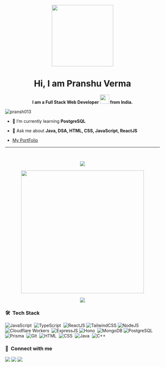 <p align="center"><img src="https://media.giphy.com/media/M9gbBd9nbDrOTu1Mqx/giphy.gif" width="200"/></p>
<h1 align="center">Hi, I am Pranshu Verma </h1>

**<p align="center" width="150px"> I am a Full Stack Web Developer <img src="https://media.giphy.com/media/WUlplcMpOCEmTGBtBW/giphy.gif" width="30"> from India.</p>**

<p align="left"> <img src="https://komarev.com/ghpvc/?username=pransh013&label=Profile%20views&color=0e75b6&style=flat" alt="pransh013" /></p>

- 🌱 I’m currently learning **PostgreSQL**

- 💬 Ask me about **Java, DSA, HTML, CSS, JavaScript, ReactJS**   
- <a href="https://pransh-portfolio.vercel.app/">My PortFolio</a>
<hr>
<br>

<p align="center"><img src="https://github-readme-stats.vercel.app/api/top-langs/?username=Pransh013&layout=compact&hide=TSQL&theme=chartreuse-dark"></p>
<p align="center" ><img src="https://github-readme-stats.vercel.app/api?username=Pransh013&count_private=true&show_icons=true&&theme=chartreuse-dark&include_all_commits=true" width="400"></p> 
<p align="center" ><img src="https://github-readme-streak-stats.herokuapp.com/?user=Pransh013&theme=chartreuse-dark"></p>

### 🛠 &nbsp;Tech Stack

![JavaScript](https://img.shields.io/badge/-JavaScript-05122A?style=flat&logo=javascript)&nbsp;
![TypeScript](https://img.shields.io/badge/-TypeScript-05122A?style=flat&logo=typescript&logoColor=007ACC)&nbsp;
![ReactJS](https://img.shields.io/badge/-ReactJS-61DAFB?style=flat&logo=react&logoColor=blue&color=05122A&labelColor=05122A)
![TailwindCSS](https://img.shields.io/badge/-Tailwind_CSS-38B2AC?style=flat&logo=tailwind-css&color=05122A&labelColor=05122A)
![NodeJS](https://img.shields.io/badge/-NodeJS-05122A?style=flat&logo=node.js&logoColor=339933)&nbsp;
![Cloudflare Workers](https://img.shields.io/badge/-Cloudflare%20Workers-05122A?style=flat&logo=cloudflareworkers)&nbsp;
![ExpressJS](https://img.shields.io/badge/-ExpressJS-000000?style=flat&logo=express&logoColor=white&color=05122A&labelColor=05122A)
![Hono](https://img.shields.io/badge/-Hono-05122A?style=flat&logo=Hono&logoColor=FFA518)&nbsp;
![MongoDB](https://img.shields.io/badge/-MongoDB-47A248?style=flat&logo=mongodb&logoColor=green&color=05122A&labelColor=05122A)
![PostgreSQL](https://img.shields.io/badge/-PostgreSQL-05122A?style=flat&logo=postgresql)&nbsp;
![Prisma](https://img.shields.io/badge/-Prisma-05122A?style=flat&logo=prisma&logoColor=white)&nbsp;
![Git](https://img.shields.io/badge/-Git-05122A?style=flat&logo=git)&nbsp;
![HTML](https://img.shields.io/badge/-HTML-05122A?style=flat&logo=HTML5)&nbsp;
![CSS](https://img.shields.io/badge/-CSS-05122A?style=flat&logo=CSS3&logoColor=1572B6)&nbsp;
![Java](https://img.shields.io/badge/-Java-05122A?style=flat&logo=Java&logoColor=FFA518)&nbsp;
![C++](https://img.shields.io/badge/-C++-05122A?style=flat&logo=C%2B%2B&logoColor=00599C)&nbsp;

### :link: &nbsp;Connect with me

<p align="left">
<a href="https://www.linkedin.com/in/pranshu-verma-89945729a/"><img src="https://img.shields.io/badge/-LinkedIn-0077B5?style=for-the-badge&logo=Linkedin&logoColor=white"/></a>
<a href="https://twitter.com/Pranssshhh"><img src="https://img.shields.io/badge/-Twitter-0077B5?style=for-the-badge&logo=Twitter&logoColor=white"/></a>
<a href="mailto:pranshuverma1601@gmail.com"><img src="https://img.shields.io/badge/-Email-D14836?style=for-the-badge&logo=Gmail&logoColor=white"/></a>
</p>
